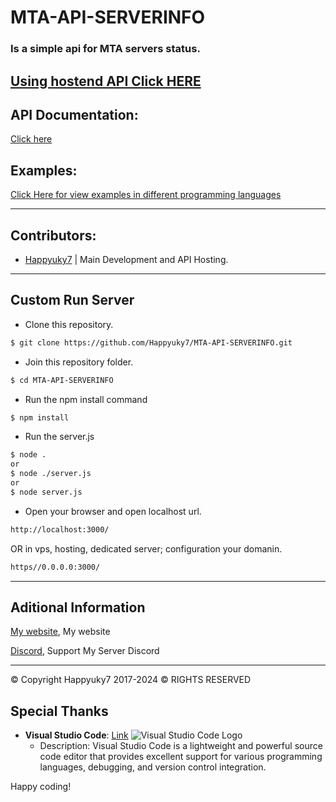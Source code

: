 # MTA-API-SERVERINFO

### Is a simple api for MTA servers status.

## [Using hostend API Click HERE](https://mtaapiresquestinfo.happy7.xyz/)

## API Documentation:

[Click here](https://mtaapiresquestinfo.happy7.xyz/api)

## Examples:

[Click Here for view examples in different programming languages](https://github.com/Happyuky7/MTA-API-SERVERINFO/tree/master/public/examplesapi/)

---

## Contributors:

- [Happyuky7](https://github.com/Happyuky7) | Main Development and API Hosting. 

---

## Custom Run Server

- Clone this repository.

```bash
$ git clone https://github.com/Happyuky7/MTA-API-SERVERINFO.git
```

- Join this repository folder.

```bash
$ cd MTA-API-SERVERINFO
```

- Run the npm install command

```bash
$ npm install
```

- Run the server.js 

```bash
$ node . 
or 
$ node ./server.js
or 
$ node server.js
```

- Open your browser and open localhost url.

```bash
http://localhost:3000/
```

OR in vps, hosting, dedicated server; configuration your domanin.

```bash
https//0.0.0.0:3000/
```

---

## Aditional Information

[My website](https://happyrogelio7.xyz), My website

[Discord](https://discord.gg/3EebYUyeUX), Support My Server Discord

---

© Copyright Happyuky7 2017-2024 ©
RIGHTS RESERVED

## Special Thanks

- **Visual Studio Code**: [Link](https://code.visualstudio.com/)
  ![Visual Studio Code Logo](./statics/imgs/vscode.png)
  - Description: Visual Studio Code is a lightweight and powerful source code editor that provides excellent support for various programming languages, debugging, and version control integration.

Happy coding!

